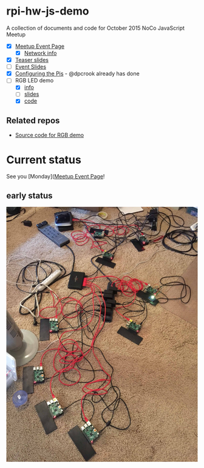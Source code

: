 
# rpi-hw-js-demo

A collection of documents and code for October 2015 NoCo JavaScript Meetup

 - [x] [Meetup Event Page](http://www.meetup.com/NoCo-JavaScript-Meetup/events/224542835/)
   - [x] [Network info](http://dpcrook.github.io/rpi-hw-js-demo/network.html)
 
 - [x] [Teaser slides](http://dpcrook.github.io/rpi-hw-js-demo/)
 - [ ] [Event Slides](http://dpcrook.github.io/rpi-hw-js-demo/slides.html)
 - [x] [Configuring the Pis](doc/Configure_Raspian.md) - @dpcrook already has done
 - [ ] RGB LED demo
     - [x] [info](doc/rgb-slider.md)
     - [ ] [slides](http://dpcrook.github.io/rpi-hw-js-demo/RGB-LED-demo.html)
     - [x] [code](https://github.com/dpcrook/rgb-slider)

## Related repos

- [Source code for RGB demo](https://github.com/dpcrook/rgb-slider)

# Current status

See you [Monday]([Meetup Event Page](http://www.meetup.com/NoCo-JavaScript-Meetup/events/224542835/)!

## early status

![Installing and testing on demo Raspberry Pi](doc/images/Installing_stuff_and_testing.jpeg)
